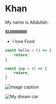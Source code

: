 # Khan
My name is Abdullah.

**SUIIIIIIIIIIIII**

* I love Food


```js
const hello = () => {
    return;
}
```


```js
const sup = () => {
    return;
}
```


![image caption](image-url)


![My dream car](https://cdn.motor1.com/images/mgl/vxxvy6/s3/2023-porsche-911-gt3-rs-teaser-image.jpg)






[def]: image-url